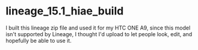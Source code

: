 # lineage_15.1_hiae_build
I built this lineage zip file and used it for my HTC ONE A9, since this model isn't supported by Lineage, I thought I'd upload to let people look, edit, and hopefully be able to use it.
